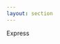 ```yaml
---
layout: section
---
```


<EmojiTitle title="Demo" emoji="🖥️">
Express
</EmojiTitle>

<PageNumber/>

<Footer
    text="💻 API-/Backend-Entwicklung"
/>

<!--

[https://github.com/volkmann-design-code/IU-DSPWA1022-Programmierung-von-Web-Anwendungen/tree/main/packages/dspwa1022-express](https://github.com/volkmann-design-code/IU-DSPWA1022-Programmierung-von-Web-Anwendungen/tree/main/packages/dspwa1022-express)

-->
